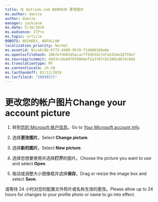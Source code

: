 ```yaml
---
title: 在 Outlook.com 8000036 更改图片
ms.author: daeite
author: daeite
manager: jackiesm
ms.date: 5/16/2018
ms.audience: ITPro
ms.topic: article
ROBOTS: NOINDEX, NOFOLLOW
localization_priority: Normal
ms.assetid: 81ce6c8b-6f73-4489-9539-f14680168a8e
ms.openlocfilehash: 20bfefdd83d5acacf75d55d1fafa5324e28759ef
ms.sourcegitcommit: dd43cc0a9470f98b8ef2a3787c823801d674c666
ms.translationtype: MT
ms.contentlocale: zh-CN
ms.lasthandoff: 02/12/2019
ms.locfileid: "29939271"
---
```

# <a name="change-your-account-picture"></a><span data-ttu-id="d4549-102">更改您的帐户图片</span><span class="sxs-lookup"><span data-stu-id="d4549-102">Change your account picture</span></span>

1. <span data-ttu-id="d4549-103">转到[您的 Microsoft 帐户信息](https://go.microsoft.com/fwlink/p/?linkid=860841)。</span><span class="sxs-lookup"><span data-stu-id="d4549-103">Go to [Your Microsoft account info](https://go.microsoft.com/fwlink/p/?linkid=860841).</span></span>
    
2. <span data-ttu-id="d4549-104">选择**更改图片**。</span><span class="sxs-lookup"><span data-stu-id="d4549-104">Select **Change picture**.</span></span> 
    
3. <span data-ttu-id="d4549-105">选择**新的图片**。</span><span class="sxs-lookup"><span data-stu-id="d4549-105">Select **New picture**.</span></span> 
    
4. <span data-ttu-id="d4549-106">选择您想要使用并选择**打开**的图片。</span><span class="sxs-lookup"><span data-stu-id="d4549-106">Choose the picture you want to use and select **Open**.</span></span> 
    
5. <span data-ttu-id="d4549-107">拖动或调整大小图像框并选择**保存**。</span><span class="sxs-lookup"><span data-stu-id="d4549-107">Drag or resize the image box and select **Save**.</span></span> 
    
<span data-ttu-id="d4549-108">请等待 24 小时对您的配置文件照片或名称生效的更改。</span><span class="sxs-lookup"><span data-stu-id="d4549-108">Please allow up to 24 hours for changes to your profile photo or name to go into effect.</span></span>
  

